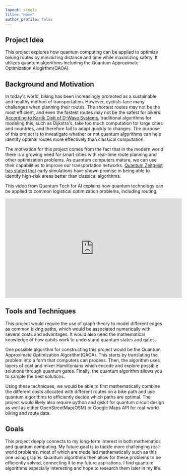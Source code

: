 ```yaml
---
layout: single
title: "Home"
author_profile: false
---
```


<h2>Project Idea</h2>

This project explores how quantum computing can be applied to optimize biiking routes by minimizing distance and time while maximizing safety. It utilizes quantum algorithms including the Quantum Approximate Optimization Alogirthm(QAOA).

<h2>Background and Motivation</h2>

In today's world, biking has been increasingly promoted as a sustainable and healthy method of transportation. However, cyclists face many challenges when planning their routes. The shortest routes may not be the most efficient, and even the fastest routes may not be the safest for bikers. [According to Kartik Dixit of D-Wave Systems,](https://dwave.medium.com/optimizing-the-connected-world-with-quantum-897bbf452968) traditional algorithms for modeling this, such as Dijkstra's, take too much computation for large cities and countries, and therefore fail to adapt quickly to changes. The purpose of this project is to investigate whether or not quantum algorithms can help identify optimal routes more effectively than classical computation.

The motivation for this project comes from the fact that in the modern world there is a growing need for smart cities with real-time route planning and other optimization problems. As quantum computers mature, we can use their capabilities to improve our transportation networks. [Quantum Zeitgeist has stated that](https://quantumzeitgeist.com/quantum-computing-in-transportation-quantum-route-optimization/) early simulations have shown promise in being able to identify high-risk areas better than classical algorithms.

This video from Quantum Tech for AI explains how quantum technology can be applied to common logistical optimization problems, including routing.
<iframe width="560" height="315" src="https://www.youtube.com/embed/VIDEO_ID" 
title="YouTube video player" frameborder="0" allowfullscreen></iframe>

<h2>Tools and Techniques</h2>

This project would require the use of graph theory to model different edges as common biking paths, which would be associated numerically with several costs and advantages. It would also need the mathematical knowledge of how qubits work to understand quantum states and gates.

One possible algorithm for constructing this project would be the Quantum Approximate Optimization Algorithm(QAOA). This starts by translating the problem into a form that computers can process. Then, the algorithm uses layers of cost and mixer Hamiltonians which encode and explore possible solutions through quantum gates. Finally, the quantum algorithm allows you to sample the best solutions.

Using these techniques, we would be able to first mathematically combine the different costs allocated with different routes on a bike path and use quantum algorithms to efficiently decide which paths are optimal. The project would likely also require python and qiskit for quantum circuit design as well as either OpenStreetMap(OSM) or Google Maps API for real-world biking and route data.

<h2>Goals</h2>

This project deeply connects to my long-term interest in both mathematics and quantum computing. My future goal is to tackle more challenging real-world problems, most of which are modelled mathematically such as this one using graphs. Quantum algorithms then allow for these problems to be efficiently solved, connecting it to my future aspirations. I find quantum algorithms especially interesting and hope to research them later in my life.
